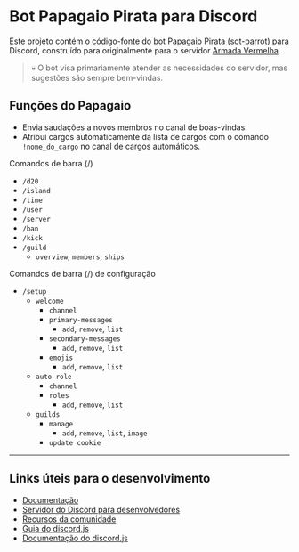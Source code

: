 # Bot Papagaio Pirata para Discord

Este projeto contém o código-fonte do bot Papagaio Pirata (sot-parrot) para Discord, construído para originalmente para o servidor [Armada Vermelha](https://discord.gg/tjzP6C5JP5).
> 💀 O bot visa primariamente atender as necessidades do servidor, mas sugestões são sempre bem-vindas.

## Funções do Papagaio

- Envia saudações a novos membros no canal de boas-vindas.
- Atribui cargos automaticamente da lista de cargos com o comando `!nome_do_cargo` no canal de cargos automáticos.

Comandos de barra (/)

- `/d20`
- `/island`
- `/time`
- `/user`
- `/server`
- `/ban`
- `/kick`
- `/guild`
  - `overview`, `members`, `ships`

Comandos de barra (/) de configuração

- `/setup`
  - `welcome`
    - `channel`
    - `primary-messages`
      - `add`, `remove`, `list`
    - `secondary-messages`
      - `add`, `remove`, `list`
    - `emojis`
      - `add`, `remove`, `list`
  - `auto-role`
    - `channel`
    - `roles`
      - `add`, `remove`, `list`
  - `guilds`
    - `manage`
      - `add`, `remove`, `list`, `image`
    - `update cookie`

---

## Links úteis para o desenvolvimento

- [Documentação](https://discord.com/developers/docs/intro)
- [Servidor do Discord para desenvolvedores](https://discord.gg/discord-developers)
- [Recursos da comunidade](https://discord.com/developers/docs/topics/community-resources#community-resources)
- [Guia do discord.js](https://discordjs.guide)
- [Documentação do discord.js](https://old.discordjs.dev/#/docs/discord.js/main/general/welcome)
